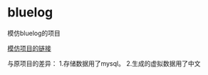 # bluelog
模仿bluelog的项目

[模仿项目的链接](https://github.com/greyli/bluelog) 

与原项目的差异：
1.存储数据用了mysql。
2.生成的虚拟数据用了中文
